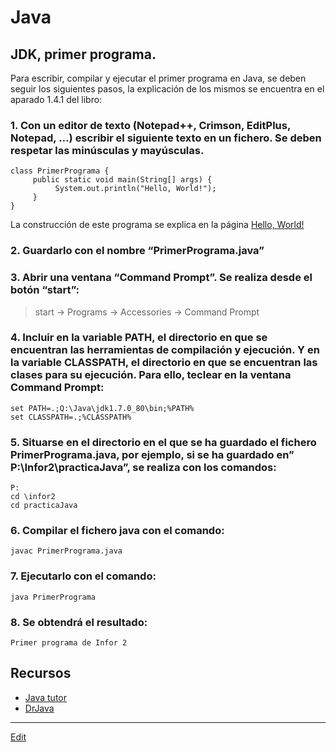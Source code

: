 # Java

## JDK, primer programa.
Para escribir, compilar y ejecutar el primer programa en Java, se deben seguir los siguientes pasos, la explicación de los mismos se encuentra en el aparado 1.4.1 del libro:

### 1. Con un editor de texto (Notepad++, Crimson, EditPlus, Notepad, …) escribir el siguiente texto en un fichero. Se deben respetar las minúsculas y mayúsculas.

```
class PrimerPrograma {
     public static void main(String[] args) {
          System.out.println("Hello, World!");
     }
}
```
La construcci&oacute;n de este programa se explica en la p&aacute;gina [Hello, World!](Hello.md)  

### 2. Guardarlo con el nombre “PrimerPrograma.java”

### 3. Abrir una ventana “Command Prompt”. Se realiza desde el botón “start”:
  >start -> Programs -> Accessories -> Command Prompt

### 4. Incluir en la variable PATH, el directorio en que se encuentran las herramientas de compilación y ejecución. Y en la variable CLASSPATH, el directorio en que se encuentran las clases para su ejecución. Para ello, teclear en la ventana Command Prompt:
  
```
set PATH=.;Q:\Java\jdk1.7.0_80\bin;%PATH%
set CLASSPATH=.;%CLASSPATH%
```

### 5. Situarse en el directorio en el que se ha guardado el fichero PrimerPrograma.java, por ejemplo, si se ha guardado en” P:\Infor2\practicaJava”, se realiza con los comandos:

```
P:
cd \infor2
cd practicaJava
```

### 6. Compilar el fichero java con el comando:

```
javac PrimerPrograma.java
```

### 7. Ejecutarlo con el comando:

```
java PrimerPrograma
```

### 8. Se obtendrá el resultado:

```
Primer programa de Infor 2
```

## Recursos

- [Java tutor](http://www.pythontutor.com/java.html#mode=edit)
- [DrJava](http://www.drjava.org/)

---
[Edit](https://github.com/nicolasserrano/CS/edit/master/JDK.md)
<style>
div.container ul, div.container ol {
    padding-left: 1.4em;
}
</style>
